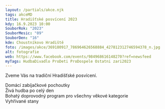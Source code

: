```yaml
---
layout: /partials/akce.njk
tags: akceMD
title: Hradišťské posvícení 2023
kdy: 16.9.2023 10:00
SouborRok: "2023"
SouborMesic: "09"
SouborDen: "16"
kde: Choustníkovo Hradiště
foto: /images/akce/369180917_786964626568884_427812312746594378_n.jpg
alt: fotografie
web: https://www.facebook.com/events/984968616148270?ref=newsfeed
myTags: HudbaDivadlo ProDeti ProDospele Ostatni zari2023
---
```

<!--StartFragment-->

Zveme Vás na tradiční Hradišťské posvícení.

Domácí zabíjačkové pochoutky\
Živá hudba po celý den\
Bohatý doprovodný program pro všechny věkové kategorie\
Vyhřívané stany

<!--EndFragment-->